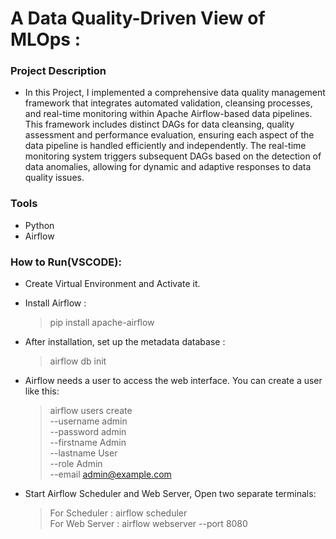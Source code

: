 # A Data Quality-Driven View of MLOps : 

### Project Description

* In this Project, I implemented a comprehensive data quality management framework that integrates automated validation, cleansing processes, and real-time monitoring within Apache Airflow-based data pipelines. This framework includes distinct DAGs for data cleansing, quality assessment and performance evaluation, ensuring each aspect of the data pipeline is handled efficiently and independently. The real-time monitoring system triggers subsequent DAGs based on the detection of data anomalies, allowing for dynamic and adaptive responses to data quality issues.

### Tools 

* Python
* Airflow

### How to Run(VSCODE):

* Create Virtual Environment and Activate it.

* Install Airflow :
  > pip install apache-airflow

* After installation, set up the metadata database :
  > airflow db init

* Airflow needs a user to access the web interface. You can create a user like this:
  > airflow users create \
   --username admin \
   --password admin \
   --firstname Admin \
   --lastname User \
   --role Admin \
   --email admin@example.com

* Start Airflow Scheduler and Web Server, Open two separate terminals:
  > For Scheduler : airflow scheduler \
  > For Web Server : airflow webserver --port 8080







